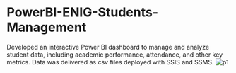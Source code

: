 # PowerBI-ENIG-Students-Management
Developed an interactive Power BI dashboard to manage and analyze student data, including academic performance, attendance, and other key metrics.
Data was delivered as csv files deployed with SSIS and SSMS.
![p1](https://github.com/user-attachments/assets/771ba766-6320-48b2-9e2f-6f4cca1b7b60)
